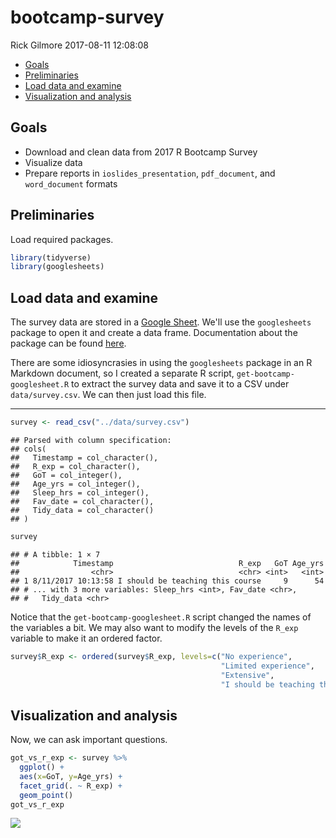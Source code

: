 bootcamp-survey
================
Rick Gilmore
2017-08-11 12:08:08

-   [Goals](#goals)
-   [Preliminaries](#preliminaries)
-   [Load data and examine](#load-data-and-examine)
-   [Visualization and analysis](#visualization-and-analysis)

Goals
-----

-   Download and clean data from 2017 R Bootcamp Survey
-   Visualize data
-   Prepare reports in `ioslides_presentation`, `pdf_document`, and `word_document` formats

Preliminaries
-------------

Load required packages.

``` r
library(tidyverse)
library(googlesheets)
```

Load data and examine
---------------------

The survey data are stored in a [Google Sheet](https://docs.google.com/spreadsheets/d/1Ay56u6g4jyEEdlmV2NHxTLBlcjI2gHavta-Ik0kGrpg/edit#gid=896447063). We'll use the `googlesheets` package to open it and create a data frame. Documentation about the package can be found [here](https://cran.r-project.org/web/packages/googlesheets/vignettes/basic-usage.html).

There are some idiosyncrasies in using the `googlesheets` package in an R Markdown document, so I created a separate R script, `get-bootcamp-googlesheet.R` to extract the survey data and save it to a CSV under `data/survey.csv`. We can then just load this file.

------------------------------------------------------------------------

``` r
survey <- read_csv("../data/survey.csv")
```

    ## Parsed with column specification:
    ## cols(
    ##   Timestamp = col_character(),
    ##   R_exp = col_character(),
    ##   GoT = col_integer(),
    ##   Age_yrs = col_integer(),
    ##   Sleep_hrs = col_integer(),
    ##   Fav_date = col_character(),
    ##   Tidy_data = col_character()
    ## )

``` r
survey
```

    ## # A tibble: 1 × 7
    ##            Timestamp                            R_exp   GoT Age_yrs
    ##                <chr>                            <chr> <int>   <int>
    ## 1 8/11/2017 10:13:58 I should be teaching this course     9      54
    ## # ... with 3 more variables: Sleep_hrs <int>, Fav_date <chr>,
    ## #   Tidy_data <chr>

Notice that the `get-bootcamp-googlesheet.R` script changed the names of the variables a bit. We may also want to modify the levels of the `R_exp` variable to make it an ordered factor.

``` r
survey$R_exp <- ordered(survey$R_exp, levels=c("No experience",
                                               "Limited experience",
                                               "Extensive",
                                               "I should be teaching this course"))
```

Visualization and analysis
--------------------------

Now, we can ask important questions.

``` r
got_vs_r_exp <- survey %>%
  ggplot() +
  aes(x=GoT, y=Age_yrs) +
  facet_grid(. ~ R_exp) +
  geom_point()
got_vs_r_exp
```

![](bootcamp-survey_files/figure-markdown_github/got-vs-r-exp-1.png)
